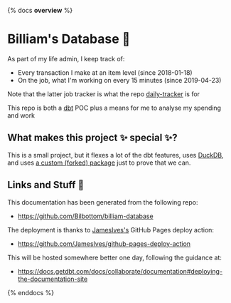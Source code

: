 {% docs __overview__ %}
# Billiam's Database :mage:

As part of my life admin, I keep track of:
- Every transaction I make at an item level (since 2018-01-18)
- On the job, what I'm working on every 15 minutes (since 2019-04-23)

Note that the latter job tracker is what the repo [daily-tracker](https://github.com/Bilbottom/daily-tracker) is for

This repo is both a [dbt](https://www.getdbt.com/) POC plus a means for me to analyse my spending and work


## What makes this project :sparkles: special :sparkles:?

This is a small project, but it flexes a lot of the dbt features, uses [DuckDB](https://duckdb.org/), and uses [a custom (forked) package](https://github.com/Bilbottom/dbt-unit-testing) just to prove that we can.


## Links and Stuff :memo:

This documentation has been generated from the following repo:
- https://github.com/Bilbottom/billiam-database

The deployment is thanks to [JamesIves's](https://github.com/jamesives) GitHub Pages deploy action:
- https://github.com/JamesIves/github-pages-deploy-action

This will be hosted somewhere better one day, following the guidance at:
- https://docs.getdbt.com/docs/collaborate/documentation#deploying-the-documentation-site

{% enddocs %}
